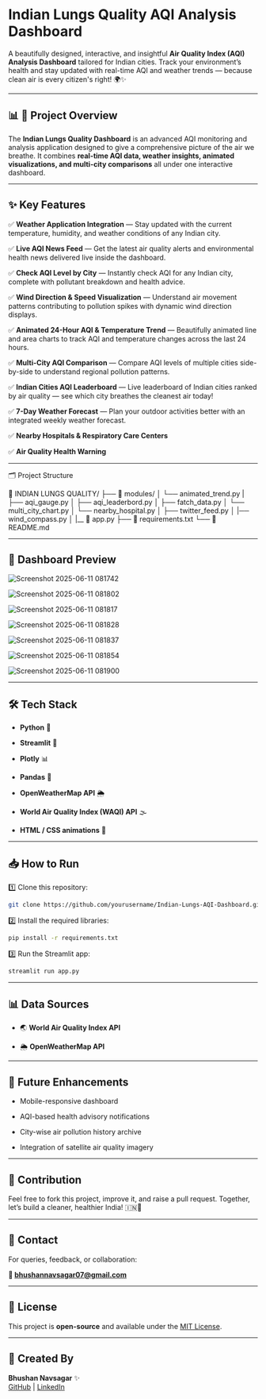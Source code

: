 # Indian Lungs Quality AQI Analysis Dashboard 

A beautifully designed, interactive, and insightful **Air Quality Index (AQI) Analysis Dashboard** tailored for Indian cities. Track your environment’s health and stay updated with real-time AQI and weather trends — because clean air is every citizen's right! 🌍✨

---

## 📊 📡 Project Overview  

The **Indian Lungs Quality Dashboard** is an advanced AQI monitoring and analysis application designed to give a comprehensive picture of the air we breathe. It combines **real-time AQI data, weather insights, animated visualizations, and multi-city comparisons** all under one interactive dashboard.

---

## ✨ Key Features  

✅ **Weather Application Integration** — Stay updated with the current temperature, humidity, and weather conditions of any Indian city. 

✅ **Live AQI News Feed** — Get the latest air quality alerts and environmental health news delivered live inside the dashboard.  

✅ **Check AQI Level by City** — Instantly check AQI for any Indian city, complete with pollutant breakdown and health advice. 

✅ **Wind Direction & Speed Visualization** — Understand air movement patterns contributing to pollution spikes with dynamic wind direction displays.  

✅ **Animated 24-Hour AQI & Temperature Trend** — Beautifully animated line and area charts to track AQI and temperature changes across the last 24 hours. 

✅ **Multi-City AQI Comparison** — Compare AQI levels of multiple cities side-by-side to understand regional pollution patterns.  

✅ **Indian Cities AQI Leaderboard** — Live leaderboard of Indian cities ranked by air quality — see which city breathes the cleanest air today!  

✅ **7-Day Weather Forecast** — Plan your outdoor activities better with an integrated weekly weather forecast.  

✅ **Nearby Hospitals & Respiratory Care Centers**

✅ **Air Quality Health Warning**

---

🗂️ Project Structure

📁 INDIAN LUNGS QUALITY/
├── 📂 modules/
│   └── animated_trend.py
|   ├── aqi_gauge.py
│   ├── aqi_leaderbord.py
│   ├── fatch_data.py
│   └── multi_city_chart.py
│   └── nearby_hospital.py
│   ├── twitter_feed.py
│   |── wind_compass.py
│
|__ 📄 app.py
├── 📄 requirements.txt
└── 📄 README.md

---

## 📸 Dashboard Preview  

![Screenshot 2025-06-11 081742](https://github.com/user-attachments/assets/af6cdfa0-f37e-4749-8ad4-123a5cd84300)

![Screenshot 2025-06-11 081802](https://github.com/user-attachments/assets/fcbbe827-61d3-4eaa-9795-5c5020cd748a)

![Screenshot 2025-06-11 081817](https://github.com/user-attachments/assets/150a00ce-b2d8-4614-bedf-caf6bd3d8c59)

![Screenshot 2025-06-11 081828](https://github.com/user-attachments/assets/8954b289-f81a-4747-9930-43b57c89af02)

![Screenshot 2025-06-11 081837](https://github.com/user-attachments/assets/150464a3-a445-4489-a5f9-206ee614e57d)

![Screenshot 2025-06-11 081854](https://github.com/user-attachments/assets/8ae09d8a-bee3-498e-8043-eb0303075d7b)

![Screenshot 2025-06-11 081900](https://github.com/user-attachments/assets/61204867-9d95-4f54-ac77-c3ec0b1f7b66)

---

## 🛠️ Tech Stack  

- **Python** 🐍
   
- **Streamlit** 🌟
   
- **Plotly** 📊
   
- **Pandas** 📑
    
- **OpenWeatherMap API** 🌦️
    
- **World Air Quality Index (WAQI) API** 🌫️
   
- **HTML / CSS animations** 🎨  

---

## 📥 How to Run  

1️⃣ Clone this repository:  
```bash
git clone https://github.com/yourusername/Indian-Lungs-AQI-Dashboard.git
```

2️⃣ Install the required libraries:  
```bash
pip install -r requirements.txt
```

3️⃣ Run the Streamlit app:  
```bash
streamlit run app.py
```

---

## 📊 Data Sources  

- 🌏 **World Air Quality Index API**
  
- 🌦️ **OpenWeatherMap API**  

---

## 📌 Future Enhancements  

- Mobile-responsive dashboard
  
- AQI-based health advisory notifications
   
- City-wise air pollution history archive
   
- Integration of satellite air quality imagery  

---

## 🙌 Contribution  

Feel free to fork this project, improve it, and raise a pull request. Together, let’s build a cleaner, healthier India! 🇮🇳💚  

---

## 📧 Contact  

For queries, feedback, or collaboration: 

**📨 bhushannavsagar07@gmail.com** 

---

## 📃 License  

This project is **open-source** and available under the [MIT License](LICENSE).

---

## 👑 Created By  

**Bhushan Navsagar** ✨  
[GitHub](https://github.com/StrimCoder) | [LinkedIn](https://www.linkedin.com/in/bhushan-navsagar-2b683a293/)



